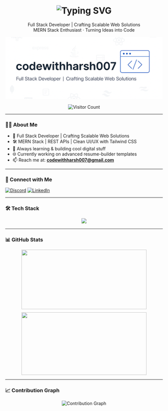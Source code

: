 <!-- GitHub Profile README for codewithharsh007 -->

<!-- 👋 Typing Header Animation -->
<h1 align="center">
  <img src="https://readme-typing-svg.demolab.com?font=Fira+Code&size=24&pause=1000&color=6C63FF&center=true&vCenter=true&width=400&lines=Hi+%F0%9F%91%8B%2C+I'm+Harsh" alt="Typing SVG" />
</h1>

<p align="center">
  Full Stack Developer | Crafting Scalable Web Solutions  
  <br />
  MERN Stack Enthusiast · Turning Ideas into Code
</p>

<!-- 🖼️ Banner -->
<p align="center">
  <img src="image/github-banner2.png" alt="Profile Banner" />
</p>

<!-- 👁️ Visitor Counter -->
<p align="center">
  <img src="https://komarev.com/ghpvc/?username=codewithharsh007&label=Visitors&style=flat-square&color=blue" alt="Visitor Count" />
</p>

---

### 👨‍💻 About Me

- 🚀 Full Stack Developer | Crafting Scalable Web Solutions  
- 🛠️ MERN Stack | REST APIs | Clean UI/UX with Tailwind CSS  
- 🧠 Always learning & building cool digital stuff  
- 🌐 Currently working on advanced resume-builder templates  
- 📫 Reach me at: **codewithharsh007@gmail.com**

---

### 🔗 Connect with Me

[![Discord](https://img.shields.io/badge/Discord-codewithharsh007-5865F2?style=flat&logo=discord&logoColor=white)](https://discordapp.com/users/codewithharsh007)
[![LinkedIn](https://img.shields.io/badge/LinkedIn-Harsh-blue?style=flat&logo=linkedin&logoColor=white)](https://www.linkedin.com/in/codewithharsh007/)

---

### 🛠️ Tech Stack

<!-- 🛠️ Tech Stack -->
<div align="center">
  <img src="https://skillicons.dev/icons?i=java,python,c,cpp,html,css,js,react,nodejs,express,mongodb,redux,tailwind,bootstrap,vite,vercel,netlify,git,github,figma,gcp,mysql" />
</div>


---

### 📊 GitHub Stats

<div align="center" style="display: flex; flex-wrap: wrap; justify-content: center; align-items: center; gap: 10px;">
  <img src="https://github-readme-stats.vercel.app/api?username=codewithharsh007&show_icons=true&theme=blueberry&hide_border=true&count_private=true&include_all_commits=true" width="400" height="190" />
  <img src="https://github-readme-streak-stats.herokuapp.com/?user=codewithharsh007&theme=blueberry&hide_border=true" width="400" height="200" />
</div>



---

### 📈 Contribution Graph

<p align="center">
  <img src="https://github-readme-activity-graph.vercel.app/graph?username=codewithharsh007&radius=16&theme=react&area=true&order=5&hide_border=true&hide_title=false&line=9BCF53&point=9BCF53&area_color=9BCF53&color=9BCF53" alt="Contribution Graph" />
</p>
